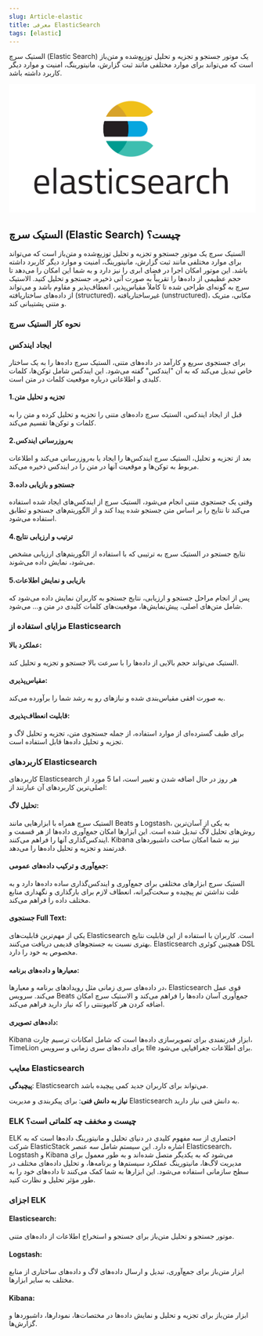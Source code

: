 ```yaml
---
slug: Article-elastic
title: معرفی ElasticSearch
tags: [elastic]
---
```

الستیک سرچ (Elastic Search) یک موتور جستجو و تجزیه و تحلیل توزیع‌شده و متن‌باز است که می‌تواند برای موارد مختلفی مانند ثبت گزارش، مانیتورینگ، امنیت و موارد دیگر کاربرد داشته باشد.

![New Release Banner](./elastic.webp)
<!--truncate-->
## الستیک سرچ (Elastic Search) چیست؟

الستیک سرچ یک موتور جستجو و تجزیه و تحلیل توزیع‌شده و متن‌باز است که می‌تواند برای موارد مختلفی مانند ثبت گزارش، مانیتورینگ، امنیت و موارد دیگر کاربرد داشته باشد. این موتور امکان اجرا در فضای ابری را نیز دارد و به شما این امکان را می‌دهد تا حجم عظیمی از داده‌ها را تقریباً به صورت آنی ذخیره، جستجو و تحلیل کنید. الاستیک سرچ به گونه‌ای طراحی شده تا کاملاً مقیاس‌پذیر، انعطاف‌پذیر و مقاوم باشد و می‌تواند از داده‌های ساختاریافته (structured)، غیرساختاریافته (unstructured)، مکانی، متریک و متنی پشتیبانی کند.
### نحوه کار الستیک سرچ
### ایجاد ایندکس
برای جستجوی سریع و کارآمد در داده‌های متنی، الستیک سرچ داده‌ها را به یک ساختار خاص تبدیل می‌کند که به آن "ایندکس" گفته می‌شود. این ایندکس شامل توکن‌ها، کلمات کلیدی و اطلاعاتی درباره موقعیت کلمات در متن است.

#### 1.تجزیه و تحلیل متن
قبل از ایجاد ایندکس، الستیک سرچ داده‌های متنی را تجزیه و تحلیل کرده و متن را به کلمات و توکن‌ها تقسیم می‌کند.
#### 2.به‌روزرسانی ایندکس
بعد از تجزیه و تحلیل، الستیک سرچ ایندکس‌ها را ایجاد یا به‌روزرسانی می‌کند و اطلاعات مربوط به توکن‌ها و موقعیت آنها در متن را در ایندکس ذخیره می‌کند.
#### 3.جستجو و بازیابی داده
وقتی یک جستجوی متنی انجام می‌شود، الستیک سرچ از ایندکس‌های ایجاد شده استفاده می‌کند تا نتایج را بر اساس متن جستجو شده پیدا کند و از الگوریتم‌های جستجو و تطابق استفاده می‌شود.
#### 4.ترتیب و ارزیابی نتایج
نتایج جستجو در الستیک سرچ به ترتیبی که با استفاده از الگوریتم‌های ارزیابی مشخص می‌شود، نمایش داده می‌شوند.
#### 5.بازیابی و نمایش اطلاعات
پس از انجام مراحل جستجو و ارزیابی، نتایج جستجو به کاربران نمایش داده می‌شود که شامل متن‌های اصلی، پیش‌نمایش‌ها، موقعیت‌های کلمات کلیدی در متن و... می‌شود.
### مزایای استفاده از Elasticsearch
#### عملکرد بالا:
 الستیک می‌تواند حجم بالایی از داده‌ها را با سرعت بالا جستجو و تجزیه و تحلیل کند.
 #### مقیاس‌پذیری:
 به صورت افقی مقیاس‌بندی شده و نیازهای رو به رشد شما را برآورده می‌کند.
 #### قابلیت انعطاف‌پذیری:
 برای طیف گسترده‌ای از موارد استفاده، از جمله جستجوی متن، تجزیه و تحلیل لاگ و تجزیه و تحلیل داده‌ها قابل استفاده است.
 ### کاربردهای Elasticsearch
کاربردهای Elasticsearch هر روز در حال اضافه شدن و تغییر است، اما 5 مورد از اصلی‌ترین کاربردهای آن عبارتند از:
 #### تحلیل لاگ:
 الستیک سرچ همراه با ابزارهایی مانند Beats و Logstash، به یکی از آسان‌ترین روش‌های تحلیل لاگ تبدیل شده است. این ابزارها امکان جمع‌آوری داده‌ها از هر قسمت و ایندکس‌گذاری آنها را فراهم می‌کنند. 
 Kibana نیز به شما امکان ساخت داشبوردهای قدرتمند و تجزیه و تحلیل داده‌ها را می‌دهد.
 #### جمع‌آوری و ترکیب داده‌های عمومی:
 الستیک سرچ ابزارهای مختلفی برای جمع‌آوری و ایندکس‌گذاری ساده داده‌ها دارد و به علت نداشتن تم پیچیده و سخت‌گیرانه، انعطاف لازم برای بارگذاری و نگهداری منابع مختلف داده را فراهم می‌کند.
 #### جستجوی Full Text:
 یکی از مهم‌ترین قابلیت‌های Elasticsearch است. کاربران با استفاده از این قابلیت نتایج بهتری نسبت به جستجوهای قدیمی دریافت می‌کنند. Elasticsearch همچنین کوئری DSL مخصوص به خود را دارد.
 #### معیارها و داده‌های برنامه:
 در داده‌های سری زمانی مثل رویدادهای برنامه و معیارها، Elasticsearch قوی عمل می‌کند. 
سرویس Beats جمع‌آوری آسان داده‌ها را فراهم می‌کند و الاستیک سرچ امکان اضافه کردن هر کامپوننتی را که نیاز دارید فراهم می‌کند.
#### داده‌های تصویری:
 Kibana ابزار قدرتمندی برای تصویرسازی داده‌ها است که شامل امکانات ترسیم چارت، TimeLion برای داده‌های سری زمانی و سرویس tile برای اطلاعات جغرافیایی می‌شود.

### معایب Elasticsearch
**پیچیدگی**: Elasticsearch می‌تواند برای کاربران جدید کمی پیچیده باشد.

**نیاز به دانش فنی**: برای پیکربندی و مدیریت Elasticsearch به دانش فنی نیاز دارید.

### ELK چیست و مخفف چه کلماتی است؟
ELK اختصاری از سه مفهوم کلیدی در دنیای تحلیل و مانیتورینگ داده‌ها است که به شرکت ElasticStack اشاره دارد. این سیستم شامل سه عنصر Elasticsearch، Logstash و Kibana می‌شود که به یکدیگر متصل شده‌اند و به طور معمول برای مدیریت لاگ‌ها، مانیتورینگ عملکرد سیستم‌ها و برنامه‌ها، و تحلیل داده‌های مختلف در سطح سازمانی استفاده می‌شود. این ابزارها به شما کمک می‌کنند تا داده‌های خود را به طور مؤثر تحلیل و نظارت کنید.
### اجزای ELK

#### Elasticsearch:
 موتور جستجو و تحلیل متن‌باز برای جستجو و استخراج اطلاعات از داده‌های متنی.
#### Logstash:
 ابزار متن‌باز برای جمع‌آوری، تبدیل و ارسال داده‌های لاگ و داده‌های ساختاری از منابع مختلف به سایر ابزارها.
#### Kibana: 
ابزار متن‌باز برای تجزیه و تحلیل و نمایش داده‌ها در مختصات‌ها، نمودارها، داشبوردها و گزارش‌ها.
